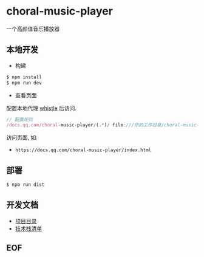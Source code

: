 # choral-music-player
一个高颜值音乐播放器

## 本地开发

* 构建

```sh
$ npm install
$ npm run dev
```

* 查看页面

配置本地代理 [whistle](http://wproxy.org/whistle/install.html) 后访问.

```js
// 配置规则
/docs.qq.com/choral-music-player/(.*)/ file:///你的工作目录/choral-music-player/dist/$1
```

访问页面, 如:
* `https://docs.qq.com/choral-music-player/index.html`

## 部署

```sh
$ npm run dist
```

## 开发文档

* [项目目录](./docs/项目目录.md)
* [技术栈清单](./docs/技术栈清单.md)

## EOF

